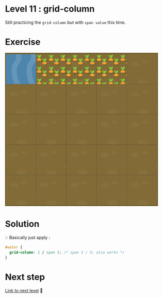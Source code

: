 # Level 11 : grid-column

Still practicing the `grid-column`  but with `span value` this time.

# Exercise

![level 11](./level11.png)

# Solution

:bulb: Basically just apply : 

```css
#water {
  grid-column: 2 / span 3; /* span 3 / 5; also works */
}
```

# Next step

[Link to next level](./level12.md) :muscle: